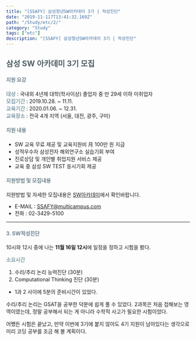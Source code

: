 ```yaml
---
title: "[SSAFY] 삼성청년SW아카데미 3기 | 적성진단"
date: "2019-11-117T13:41:32.169Z"
path: "/Study/etc/2/"
category: "Study"
tags: ["etc"]
description: "[SSAFY] 삼성청년SW아카데미 3기 | 적성진단"
---
```


## <span style="color:#505F66">삼성 SW 아카데미 3기 모집</span>  

#### <span style="color:#6D838C">지원 요강</span>

**<span style="color:#819BA6">대상</span>** : 국내외 4년제 대학(학사이상) 졸업자 중 만 29세 이하 미취업자  
**<span style="color:#819BA6">모집기간</span>** : 2019.10.28. ~ 11.11.  
**<span style="color:#819BA6">교육기간</span>** : 2020.01.06. ~ 12.31.  
**<span style="color:#819BA6">교육장소</span>** : 전국 4개 지역 (서울, 대전, 광주, 구미)  

#### <span style="color:#6D838C">지원 내용</span>  

* SW 교육 무료 제공 및 교육지원비 月 100만 원 지급  
* 성적우수자 삼성전자 해외연구소 실습기회 부여  
* 진로상담 및 개인별 취업지원 서비스 제공  
* 교육 중 삼성 SW TEST 응시기회 제공  

#### <span style="color:#6D838C">지원방법 및 모집내용</span>  

지원방법 및 자세한 모집내용은 [SW아카데미](www.SSAFY.com)에서 확인바랍니다.  

* E-MAIL : SSAFY@multicampus.com  
* 전화 : 02-3429-5100  

<hr>


#### <span style="color:#6D838C">3. SW적성진단 </span>  

10시와 12시 중에 나는 **11월 16일 12시**에 일정을 정하고 시험을 봤다.


**<span style="color:#819BA6">소요시간</span>**  

1. 수리/추리 논리 능력진단 (30분)  
2. Computational Thinking 진단 (30분)  

* 1과 2 사이에 5분의 준비시간이 있었다. 

수리/추리 논리는 GSAT을 공부한 덕분에 쉽게 풀 수 있었다.
2과목은 처음 접해보는 영역이였는데, 정말 공부해서 되는 게 아니라 수학적 사고가 필요한 시험이었다.


어쨌든 시험은 끝났고, 만약 이번에 3기에 붙지 않아도 4기 지원이 남아있다는 생각으로 미리 코딩 공부를 조금 해 볼 계획이다.